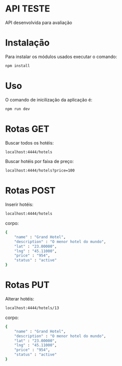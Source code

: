 # API TESTE

API desenvolvida para avaliação

# Instalação

Para instalar os módulos usados executar o comando:

```bash
npm install
```

# Uso

O comando de inicilização da aplicação é: 

```bash
npm run dev
```

# Rotas GET

Buscar todos os hotéis:

```bash
localhost:4444/hotels
```

Buscar hotéis por faixa de preço:

```bash
localhost:4444/hotels?price=100
```
# Rotas POST

Inserir hotéis:

```bash
localhost:4444/hotels
```
corpo:

```bash
{
	"name" : "Grand Hotel", 
	"description" : "O menor hotel do mundo", 
	"lat" : "23.00000", 
	"lng" : "45.11000", 
	"price" : "954", 
	"status" : "active"
}
```

# Rotas PUT

Alterar hotéis:

```bash
localhost:4444/hotels/13
```
corpo:

```bash
{
	"name" : "Grand Hotel", 
	"description" : "O menor hotel do mundo", 
	"lat" : "23.00000", 
	"lng" : "45.11000", 
	"price" : "954", 
	"status" : "active"
}
```


<style>
  pre {
    rgba:(27, 31, 36, 0.08)
  }
</style>

